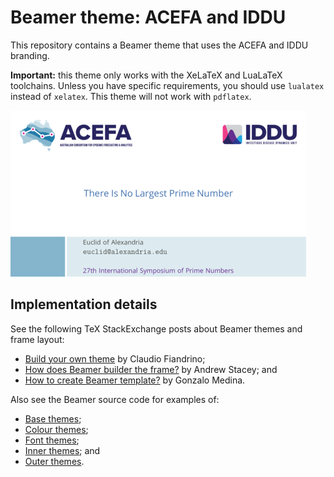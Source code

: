# Beamer theme: ACEFA and IDDU

This repository contains a Beamer theme that uses the ACEFA and IDDU branding.

**Important:** this theme only works with the XeLaTeX and LuaLaTeX toolchains.
Unless you have specific requirements, you should use `lualatex` instead of `xelatex`.
This theme will not work with `pdflatex`.

![Example title page](titlepage.png)

## Implementation details

See the following TeX StackExchange posts about Beamer themes and frame layout:

- [Build your own theme](https://tex.stackexchange.com/a/146682) by Claudio Fiandrino;
- [How does Beamer builder the frame?](https://tex.stackexchange.com/a/27302) by Andrew Stacey; and
- [How to create Beamer template?](https://tex.stackexchange.com/a/275123) by Gonzalo Medina.

Also see the Beamer source code for examples of:

- [Base themes](http://mirror.aarnet.edu.au/pub/CTAN/macros/latex/contrib/beamer/base/themes/theme/);
- [Colour themes](http://mirror.aarnet.edu.au/pub/CTAN/macros/latex/contrib/beamer/base/themes/color/);
- [Font themes](http://mirror.aarnet.edu.au/pub/CTAN/macros/latex/contrib/beamer/base/themes/font/);
- [Inner themes](http://mirror.aarnet.edu.au/pub/CTAN/macros/latex/contrib/beamer/base/themes/inner/); and
- [Outer themes](http://mirror.aarnet.edu.au/pub/CTAN/macros/latex/contrib/beamer/base/themes/outer/).
